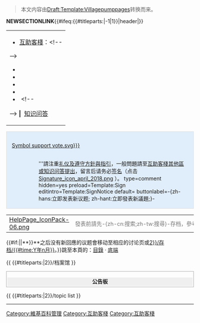 > 本文内容由[Draft:Template:Villagepumppages](https://zh.wikipedia.org/wiki/Draft:Template:Villagepumppages)转换而来。


<includeonly>__NEWSECTIONLINK__</includeonly>{{\#ifeq:{{\#titleparts:|-1|1}}|header|}}

<table>
<tbody>
<tr class="odd">
<td><ul>
<li><a href="https://zh.wikipedia.org/wiki/Wikipedia:互助客栈" title="wikilink">互助客棧</a>：&lt;!--</li>
</ul>
<p>--&gt; </p>
<ul>
<li> </li>
<li> </li>
<li> </li>
<li> </li>
<li> &lt;!--</li>
</ul>
<p>--&gt; <strong>|</strong>  <a href="https://zh.wikipedia.org/wiki/Wikipedia:知识问答" title="wikilink">知识问答</a></p></td>
</tr>
</tbody>
</table>

<div id="VillageNav" style="padding:1em 1em .1em 1em; border:1px solid #DFDFDF; background-color:#E0EDFA">

<includeonly></includeonly> [Symbol support vote.svg}}}](https://zh.wikipedia.org/wiki/File:{{{2 "fig:Symbol support vote.svg}}}")

<div class="noprint plainlinksneverexpand" id="VillageDesc" style="font-size: 1em; padding: 2px; margin-left: 70px;">


'''請注重[礼仪及遵守](https://zh.wikipedia.org/wiki/Wikipedia:礼仪 "wikilink")[方針與指引](https://zh.wikipedia.org/wiki/Wikipedia:方針與指引 "wikilink")，一般問題請至[互助客棧其他區或](https://zh.wikipedia.org/wiki/Wikipedia:互助客栈/其他 "wikilink")[知识问答提出](https://zh.wikipedia.org/wiki/Wikipedia:知识问答 "wikilink")，留言后请务必[签名](https://zh.wikipedia.org/wiki/Help:签名 "wikilink")（点击 [Signature_icon_april_2018.png](https://zh.wikipedia.org/wiki/File:Signature_icon_april_2018.png "fig:Signature_icon_april_2018.png") ）。 <inputbox> type=comment hidden=yes preload=Template:Sign editintro=Template:SignNotice default= buttonlabel=-{zh-hans:立即发表新议题; zh-hant:立即發表新議題;}- </inputbox>

</div>

</div>

|                                                                                                                         |                                                                                                                      |                                                                                                               |
| ----------------------------------------------------------------------------------------------------------------------- | -------------------------------------------------------------------------------------------------------------------- | ------------------------------------------------------------------------------------------------------------- |
| [HelpPage_IconPack-06.png](https://zh.wikipedia.org/wiki/File:HelpPage_IconPack-06.png "fig:HelpPage_IconPack-06.png") | <span style="white-space:nowrap;  font-size:90%;  color:#777;">發表前請先-{zh-cn:搜索;zh-tw:搜尋}-存档，參考舊討論中的内容可節省您的時間。</span> | | <inputbox> type=fulltext prefix=/存档 break=no width=30 searchbuttonlabel=-{zh-cn:搜索; zh-tw:搜尋;}- </inputbox> |

{{\#if:||**}}**之后没有新回應的议题會移动至相应的讨论页或[2}}/存档/{{\#time:Y年n月}}](https://zh.wikipedia.org/wiki/{{#titleparts:{{FULLPAGENAME}} "wikilink")。}}跳至本頁的：[目錄](https://zh.wikipedia.org/wiki/#toc "wikilink") · [底端](https://zh.wikipedia.org/wiki/#footer "wikilink")

<includeonly>{{ {{\#titleparts:|2}}/档案馆 }}</includeonly>

<div style="padding: 2px; border: 1px solid #aaaaaa; margin-bottom:10px; overflow: auto">

<div class="mw-customtoggle-bulletin" style="text-align: center;cursor:pointer; min-height: 1.6em; background-color: #efefef;font-weight: bold;">

**公告板**

</div>

<div id="mw-customcollapsible-bulletin" class="mw-collapsible mw-collapsed plainlinks">

</div>

</div>

<includeonly>{{ {{\#titleparts:|2}}/topic list }}</includeonly>

<div style="clear: right">

</div>

<hr>

<includeonly></includeonly><noinclude> </noinclude>

[Category:維基百科管理](https://zh.wikipedia.org/wiki/Category:維基百科管理 "wikilink") [Category:互助客棧](https://zh.wikipedia.org/wiki/Category:互助客棧 "wikilink") [Category:互助客棧](https://zh.wikipedia.org/wiki/Category:互助客棧 "wikilink")